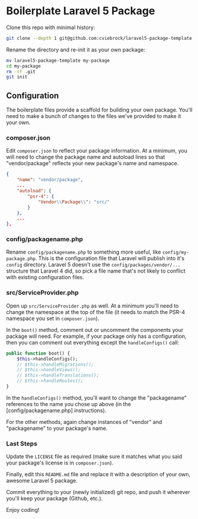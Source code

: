 # Boilerplate Laravel 5 Package

Clone this repo with minimal history:

```sh
git clone --depth 1 git@github.com:cviebrock/laravel5-package-template.git
```

Rename the directory and re-init it as your own package:

```sh
mv laravel5-package-template my-package
cd my-package
rm -rf .git
git init
```


## Configuration

The boilerplate files provide a scaffold for building your own package.  You'll need to make a bunch of changes to the files we've provided to make it your own.


### composer.json

Edit `composer.json` to reflect your package information.  At a minimum, you will need to change the package name and autoload lines so that "vendor/package" reflects your new package's name and namespace.

```json
{
    "name": "vendor/package",
    ...
    "autoload": {
        "psr-4": {
            "Vendor\\Package\\": "src/"
        }
    },
    ...
},
```


### config/packagename.php

Rename `config/packagename.php` to something more useful, like `config/my-package.php`.  This is the configuration file that Laravel will publish into it's `config` directory.  Laravel 5 doesn't use the `config/packages/vendor/...` structure that Laravel 4 did, so pick a file name that's not likely to conflict with existing configuration files.


### src/ServiceProvider.php

Open up `src/ServiceProvider.php` as well.  At a minimum you'll need to change the namespace at the top of the file (it needs to match the PSR-4 namespace you set in `composer.json`).

In the `boot()` method, comment out or uncomment the components your package will need.  For example, if your package only has a configuration, then you can comment out everything except the `handleConfigs()` call:

```php
public function boot() {
    $this->handleConfigs();
    // $this->handleMigrations();
    // $this->handleViews();
    // $this->handleTranslations();
    // $this->handleRoutes();
}
```

In the `handleConfigs()` method, you'll want to change the "packagename" references to the name you chose up above (in the [config/packagename.php] instructions).

For the other methods, again change instances of "vendor" and "packagename" to your package's name.


### Last Steps

Update the `LICENSE` file as required (make sure it matches what you said your package's license is in `composer.json`).

Finally, edit this `README.md` file and replace it with a description of your own, awesome Laravel 5 package.

Commit everything to your (newly initialized) git repo, and push it wherever you'll keep your package (Github, etc.).

Enjoy coding!
